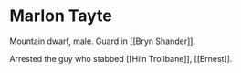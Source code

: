 # Marlon Tayte
Mountain dwarf, male. Guard in [[Bryn Shander]].

Arrested the guy who stabbed [[Hiln Trollbane]], [[Ernest]].